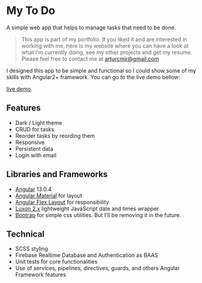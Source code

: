 # My To Do
A simple web app that helps to manage tasks that need to be done.
> This app is part of my portfolio. If you liked it and are interested in working with me, here is my website where you can have a look at what I'm currently doing, see my other projects and get my resume. 
> Please feel free to contact me at arturcmjr@gmail.com

I designed this app to be simple and functional so I could show some of my skills with Angular2+ framework. You can go to the live demo bellow:

[live demo](https://arju-todo.web.app/).

## Features
- Dark / Light theme
- CRUD for tasks
- Reorder tasks by reording them
- Responsive
- Persistent data
- Login with email

## Libraries and Frameworks
- [Angular](https://angular.io/) 13.0.4 
- [Angular Material](https://material.angular.io/) for layout
- [Angular Flex Layout](https://github.com/angular/flex-layout) for responsibility
- [Luxon 2.x](https://moment.github.io/luxon) lightweight JavaScript date and times wrapper
- [Bootrap](https://getbootstrap.com/) for simple css utilities. But I'll be removing it in the future.

## Technical
- SCSS styling
- Firebase Realtime Database and Authentication as BAAS
- Unit tests for core functionalities
- Use of services, pipelines, directives, guards, and others Angular Framework features